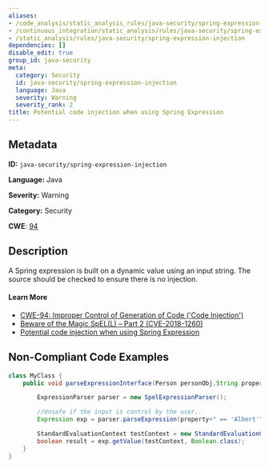 ```yaml
---
aliases:
- /code_analysis/static_analysis_rules/java-security/spring-expression-injection
- /continuous_integration/static_analysis/rules/java-security/spring-expression-injection
- /static_analysis/rules/java-security/spring-expression-injection
dependencies: []
disable_edit: true
group_id: java-security
meta:
  category: Security
  id: java-security/spring-expression-injection
  language: Java
  severity: Warning
  severity_rank: 2
title: Potential code injection when using Spring Expression
---
```

<!--  SOURCED FROM https://github.com/DataDog/datadog-static-analyzer-rule-docs -->


## Metadata
**ID:** `java-security/spring-expression-injection`

**Language:** Java

**Severity:** Warning

**Category:** Security

**CWE**: [94](https://cwe.mitre.org/data/definitions/94.html)

## Description
A Spring expression is built on a dynamic value using an input string. The source should be checked to ensure there is no injection.

#### Learn More

 - [CWE-94: Improper Control of Generation of Code ('Code Injection')](https://cwe.mitre.org/data/definitions/94.html)
 - [Beware of the Magic SpEL(L) – Part 2 (CVE-2018-1260)](https://www.gosecure.net/blog/2018/05/17/beware-of-the-magic-spell-part-2-cve-2018-1260/)
 - [Potential code injection when using Spring Expression](https://find-sec-bugs.github.io/bugs.htm#SPEL_INJECTION)

## Non-Compliant Code Examples
```java
class MyClass {
    public void parseExpressionInterface(Person personObj,String property) {

        ExpressionParser parser = new SpelExpressionParser();

        //Unsafe if the input is control by the user..
        Expression exp = parser.parseExpression(property+" == 'Albert'");

        StandardEvaluationContext testContext = new StandardEvaluationContext(personObj);
        boolean result = exp.getValue(testContext, Boolean.class);
    }
}
```
